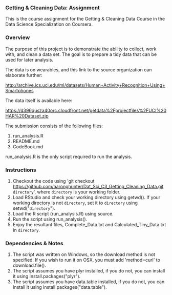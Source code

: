 ### Getting & Cleaning Data: Assignment

This is the course assignment for the Getting & Cleaning Data Course in the Data Science Specialization on Coursera.

### Overview

The purpose of this project is to demonstrate the ability to collect, work with, and clean a data set. The goal is to prepare a tidy data that can be used for later analysis. 

The data is on wearables, and this link to the source organization can elaborate further:

http://archive.ics.uci.edu/ml/datasets/Human+Activity+Recognition+Using+Smartphones

The data itself is available here:

https://d396qusza40orc.cloudfront.net/getdata%2Fprojectfiles%2FUCI%20HAR%20Dataset.zip

The submission consists of the following files:
1. run_analysis.R
2. README.md
3. CodeBook.md

run_analysis.R is the only script required to run the analysis.

### Instructions
1. Checkout the code using 'git checkout https://github.com/aaronghunter/Dat_Sci_C3_Getting_Cleaning_Data.git `directory`', where `directory` is your working folder.
2. Load RStudio and check your working directory using getwd(). If your working directory is not `directory`, set it to `directory` using setwd("`directory`").
3. Load the R script (run_analysis.R) using source.
4. Run the script using run_analysis().
5. Enjoy the resultant files, Complete_Data.txt and Calculated_Tiny_Data.txt in `directory`.

### Dependencies & Notes
1. The script was written on Windows, so the download method is not specified. If you wish to run it on OSX, you must add 'method=curl' to download.file().
2. The script assumes you have plyr installed, if you do not, you can install it using install.packages("plyr").
3. The script assumes you have data.table installed, if you do not, you can install it using install.packages("data.table").